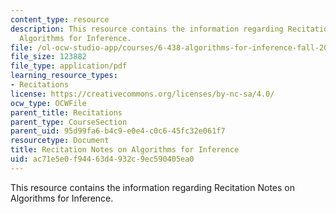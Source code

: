 ```yaml
---
content_type: resource
description: This resource contains the information regarding Recitation Notes on
  Algorithms for Inference.
file: /ol-ocw-studio-app/courses/6-438-algorithms-for-inference-fall-2014/ac71e5e0f94463d4932c9ec590405ea0_MIT6_438F14_Example.pdf
file_size: 123882
file_type: application/pdf
learning_resource_types:
- Recitations
license: https://creativecommons.org/licenses/by-nc-sa/4.0/
ocw_type: OCWFile
parent_title: Recitations
parent_type: CourseSection
parent_uid: 95d99fa6-b4c9-e0e4-c0c6-45fc32e061f7
resourcetype: Document
title: Recitation Notes on Algorithms for Inference
uid: ac71e5e0-f944-63d4-932c-9ec590405ea0
---
```

This resource contains the information regarding Recitation Notes on Algorithms for Inference.